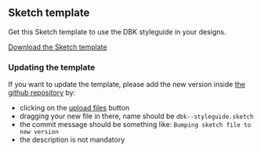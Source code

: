 ---
---
## Sketch template

Get this Sketch template to use the DBK styleguide in your designs.

<a class="doc-btn" href="/assets/templates/dbk--styleguide.sketch">Download the Sketch template</a>

### Updating the template

If you want to update the template, please add the new version inside [the github repository](https://github.com/deBijenkorf/styleguide/tree/master/assets/templates) by:

* clicking on the [upload files](https://github.com/deBijenkorf/styleguide/upload/master/assets/templates) button
* dragging your new file in there, name should be `dbk--styleguide.sketch`
* the commit message should be something like: `Bumping sketch file to new version`
* the description is not mandatory
